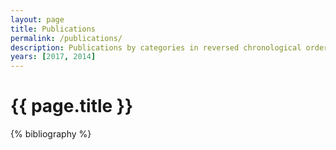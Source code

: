 ```yaml
---
layout: page
title: Publications
permalink: /publications/
description: Publications by categories in reversed chronological order. Generated by jekyll-scholar.
years: [2017, 2014]
---
```


{{ page.title }}
================

{% bibliography %}

<!-- {% for y in page.years %}
  <h3 class="year">{{y}}</h3>
  {% bibliography %}
{% endfor %} -->
